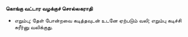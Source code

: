 **கொங்கு வட்டார வழக்குச் சொல்லகராதி**
- எறும்பு; தேள் போன்றவை கடித்தவுடன் உடனே ஏற்படும் வலி; எறும்பு கடிச்சி சுரீர்னு வலிக்குது.

